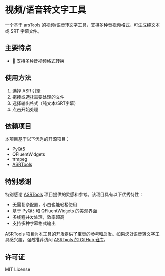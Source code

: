 # 视频/语音转文字工具

一个基于 arsTools 的视频/语音转文字工具，支持多种音视频格式，可生成纯文本或 SRT 字幕文件。

## 主要特点

- 🎯 支持多种音视频格式转换

## 使用方法

1. 选择 ASR 引擎
2. 拖拽或选择需要处理的文件
3. 选择输出格式（纯文本/SRT字幕）
4. 点击开始处理

## 依赖项目

本项目基于以下优秀的开源项目：

- PyQt5
- QFluentWidgets
- ffmpeg
- [ASRTools](https://github.com/WEIFENG2333/AsrTools)

## 特别感谢

特别感谢 [ASRTools](https://github.com/WEIFENG2333/AsrTools) 项目提供的灵感和参考。该项目具有以下优秀特性：

- 无需复杂配置，小白也能轻松使用
- 基于 PyQt5 和 QFluentWidgets 的美观界面
- 多线程并发处理，效率超高
- 支持多种字幕格式输出

ASRTools 项目为本工具的开发提供了宝贵的参考和启发。如果您对语音转文字工具感兴趣，强烈推荐访问 [ASRTools 的 GitHub 仓库](https://github.com/WEIFENG2333/AsrTools)。

## 许可证

MIT License
